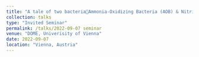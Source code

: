 ```yaml
---
title: "A tale of two bacteriaAmmonia-Oxidizing Bacteria (AOB) & Nitrite-Oxidizing Bacteria (NOB)"
collection: talks
type: "Invited Seminar"
permalink: /talks/2022-09-07 seminar
venue: "DOME, Univerisity of Vienna"
date: 2022-09-07
location: "Vienna, Austria"
---
```


 